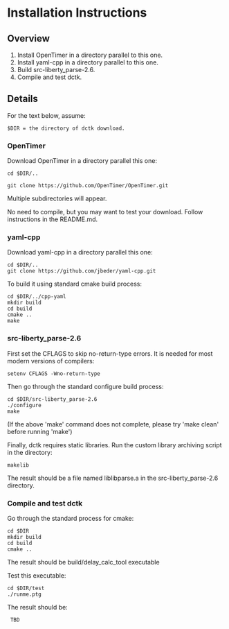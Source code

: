 Installation Instructions
=========================

Overview
--------

1.  Install OpenTimer in a directory parallel to this one.
2.  Install yaml-cpp in a directory parallel to this one.
3.  Build src-liberty_parse-2.6.
4. Compile and test dctk.

Details
-------

For the text below, assume:

    $DIR = the directory of dctk download.

### OpenTimer

  Download OpenTimer in a directory parallel this one:

    cd $DIR/..

    git clone https://github.com/OpenTimer/OpenTimer.git

  Multiple subdirectories will appear.

  No need to compile, but you may want to test your download.
  Follow instructions in the README.md. 

### yaml-cpp

  Download yaml-cpp in a directory parallel this one:

    cd $DIR/..
    git clone https://github.com/jbeder/yaml-cpp.git

  To build it using standard cmake build process:

    cd $DIR/../cpp-yaml
    mkdir build
    cd build
    cmake ..
    make

### src-liberty_parse-2.6

  First set the CFLAGS to skip no-return-type errors.  It is
  needed for most modern versions of compilers:

    setenv CFLAGS -Wno-return-type

  Then go through the standard configure build process:

    cd $DIR/src-liberty_parse-2.6
    ./configure
    make

  (If the above 'make' command does not complete,
  please try 'make clean' before running 'make')

  Finally, dctk requires static libraries.  Run the custom library
  archiving script in the directory:

    makelib

  The result should be a file named liblibparse.a in the src-liberty_parse-2.6
  directory.

### Compile and test dctk

  Go through the standard process for cmake:

    cd $DIR
    mkdir build
    cd build
    cmake ..

  The result should be build/delay_calc_tool executable

  Test this executable:

    cd $DIR/test
    ./runme.ptg     

  The result should be:
  
     TBD
     
 

  




